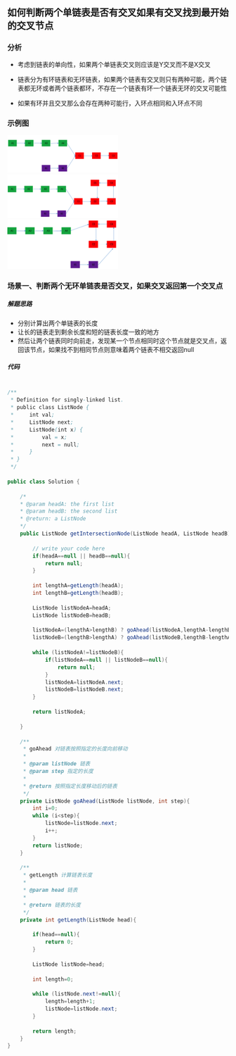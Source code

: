 ## 如何判断两个单链表是否有交叉如果有交叉找到最开始的交叉节点

### 分析

- 考虑到链表的单向性，如果两个单链表交叉则应该是Y交叉而不是X交叉

- 链表分为有环链表和无环链表，如果两个链表有交叉则只有两种可能，两个链表都无环或者两个链表都环，不存在一个链表有环一个链表无环的交叉可能性

- 如果有环并且交叉那么会存在两种可能行，入环点相同和入环点不同

### 示例图

<img src="https://github.com/chlsmile/note/blob/master/notefile/%E6%95%B0%E6%8D%AE%E7%BB%93%E6%9E%84/%E4%B8%A4%E4%B8%AA%E6%97%A0%E7%8E%AF%E5%8D%95%E9%93%BE%E8%A1%A8%E7%9B%B8%E4%BA%A4.png" width="50%" height="50%" />
<img src="https://github.com/chlsmile/note/blob/master/notefile/%E6%95%B0%E6%8D%AE%E7%BB%93%E6%9E%84/%E4%B8%A4%E4%B8%AA%E6%9C%89%E7%8E%AF%E5%8D%95%E9%93%BE%E8%A1%A8%E7%9B%B8%E4%BA%A4-%E5%85%A5%E7%8E%AF%E7%82%B9%E7%9B%B8%E5%90%8C.png" width="50%" height="50%" />
<img src="https://github.com/chlsmile/note/blob/master/notefile/%E6%95%B0%E6%8D%AE%E7%BB%93%E6%9E%84/%E4%B8%A4%E4%B8%AA%E6%9C%89%E7%8E%AF%E5%8D%95%E9%93%BE%E8%A1%A8%E7%9B%B8%E4%BA%A4-%E5%85%A5%E7%8E%AF%E7%82%B9%E4%B8%8D%E5%90%8C.png" width="50%" height="50%" />


### 场景一、判断两个无环单链表是否交叉，如果交叉返回第一个交叉点

##### 解题思路

- 分别计算出两个单链表的长度
- 让长的链表走到剩余长度和短的链表长度一致的地方
- 然后让两个链表同时向前走，发现某一个节点相同时这个节点就是交叉点，返回该节点，如果找不到相同节点则意味着两个链表不相交返回null

##### 代码
```java

/**
 * Definition for singly-linked list.
 * public class ListNode {
 *     int val;
 *     ListNode next;
 *     ListNode(int x) {
 *         val = x;
 *         next = null;      
 *     }
 * }
 */

public class Solution {
   
    /*
    * @param headA: the first list
    * @param headB: the second list
    * @return: a ListNode
    */
    public ListNode getIntersectionNode(ListNode headA, ListNode headB) {

        // write your code here
        if(headA==null || headB==null){
            return null;
        }

        int lengthA=getLength(headA);
        int lengthB=getLength(headB);

        ListNode listNodeA=headA;
        ListNode listNodeB=headB;

        listNodeA=(lengthA>lengthB) ? goAhead(listNodeA,lengthA-lengthB) : listNodeA;
        listNodeB=(lengthB>lengthA) ? goAhead(listNodeB,lengthB-lengthA) : listNodeB;

        while (listNodeA!=listNodeB){
            if(listNodeA==null || listNodeB==null){
                return null;
            }
            listNodeA=listNodeA.next;
            listNodeB=listNodeB.next;
        }

        return listNodeA;

    }

    /**
     * goAhead 对链表按照指定的长度向前移动
     *
     * @param listNode 链表
     * @param step 指定的长度
     *             
     * @return 按照指定长度移动后的链表
     */
    private ListNode goAhead(ListNode listNode, int step){
        int i=0;
        while (i<step){
            listNode=listNode.next;
            i++;
        }
        return listNode;
    }

    /**
     * getLength 计算链表长度
     *
     * @param head 链表
     * 
     * @return 链表的长度
     */
    private int getLength(ListNode head){

        if(head==null){
            return 0;
        }

        ListNode listNode=head;

        int length=0;

        while (listNode.next!=null){
            length=length+1;
            listNode=listNode.next;
        }

        return length;
    }
}
```


